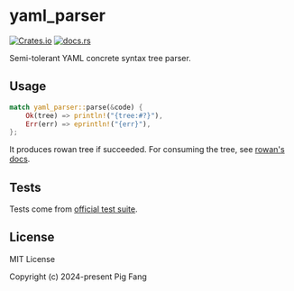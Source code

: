 # yaml_parser

[![Crates.io](https://img.shields.io/crates/v/yaml_parser?style=flat-square)](https://crates.io/crates/yaml_parser)
[![docs.rs](https://img.shields.io/docsrs/yaml_parser?style=flat-square)](https://docs.rs/yaml_parser)

Semi-tolerant YAML concrete syntax tree parser.

## Usage

```rust
match yaml_parser::parse(&code) {
    Ok(tree) => println!("{tree:#?}"),
    Err(err) => eprintln!("{err}"),
};
```

It produces rowan tree if succeeded.
For consuming the tree, see [rowan's docs](https://docs.rs/rowan).

## Tests

Tests come from [official test suite](https://github.com/yaml/yaml-test-suite).

## License

MIT License

Copyright (c) 2024-present Pig Fang
